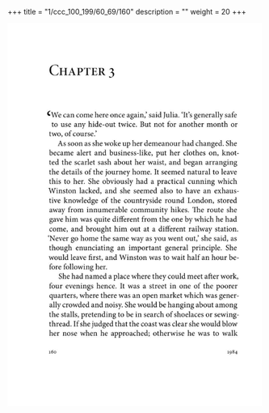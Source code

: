 +++
title = "1/ccc_100_199/60_69/160"
description = ""
weight = 20
+++

<img class="center-fit-jpg" src="/jpg_/out_jpg_1984__160.jpg" ></img>

